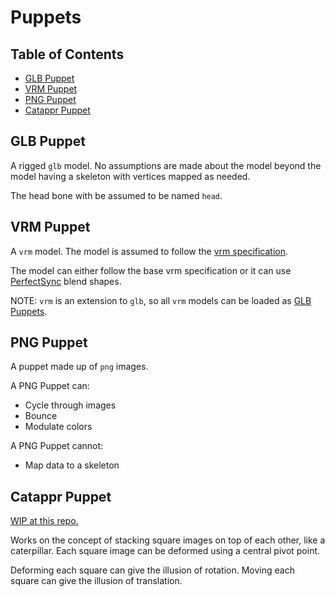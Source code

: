 # Puppets

## Table of Contents

- [GLB Puppet](#glb-puppet)
- [VRM Puppet](#vrm-puppet)
- [PNG Puppet](#png-puppet)
- [Catappr Puppet](#catappr-puppet)

## GLB Puppet

A rigged `glb` model. No assumptions are made about the model beyond the model having a skeleton
with vertices mapped as needed.

The head bone with be assumed to be named `head`.

## VRM Puppet

A `vrm` model. The model is assumed to follow the [vrm specification](https://github.com/vrm-c/vrm-specification).

The model can either follow the base vrm specification or it can use [PerfectSync](https://hinzka.hatenablog.com/entry/2021/12/21/222635) blend shapes.

NOTE: `vrm` is an extension to `glb`, so all `vrm` models can be loaded as [GLB Puppets](#glb-puppet).

## PNG Puppet

A puppet made up of `png` images.

A PNG Puppet can:

- Cycle through images
- Bounce
- Modulate colors

A PNG Puppet cannot:

- Map data to a skeleton

## Catappr Puppet

[WIP at this repo.](https://github.com/virtual-puppet-project/catappr)

Works on the concept of stacking square images on top of each other, like a caterpillar. Each
square image can be deformed using a central pivot point.

Deforming each square can give the illusion of rotation. Moving each square can give the illusion of
translation.
